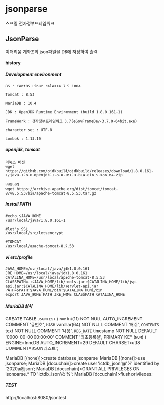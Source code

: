 # jsonparse
스프링 전자정부프레임워크


## JsonParse 

이더리움 계좌조회 json파일을 
DB에 저장하여 출력 


#### history

##### Development environment

    OS : CentOS Linux release 7.5.1804
    
    Tomcat : 8.53

    MariaDB : 10.4

    JDK : OpenJDK Runtime Environment (build 1.8.0.161-1)
    
    FrameWork : 전자정부프레임워크 3.7(eGovFrameDev-3.7.0-64bit.exe)
    
    character set : UTF-8
    
    Lombok : 1.18.10


##### openjdk, tomcat
    리눅스 버전
    wget https://github.com/ojdkbuild/ojdkbuild/releases/download/1.8.0.161-1/java-1.8.0-openjdk-1.8.0.161-3.b14.el6_9.x86_64.zip

    바이너리
    wget https://archive.apache.org/dist/tomcat/tomcat-8/v8.5.53/bin/apache-tomcat-8.5.53.tar.gz
   
    
##### install PATH

    #echo $JAVA_HOME
    /usr/local/java/1.8.0.161-1
    
    #let's SSL
    /usr/local/src/letsencrypt
    
    #TOMCAT 
    /usr/local/apache-tomcat-8.5.53
    
    
    
##### vi etc/profile

    JAVA_HOME=/usr/local/java/jdk1.8.0.161
    JRE_HOME=/usr/local/java/jdk1.8.0.161
    CATALINA_HOME=/usr/local/apache-tomcat-8.5.53
    CLASSPATH=.:$JAVA_HOME/lib/tools.jar:$CATALINA_HOME/lib/jsp-api.jar:$CATALINA_HOME/lib/servlet-api.jar
    PATH=$PATH:$JAVA_HOME/bin:$CATALINA_HOME/bin
    export JAVA_HOME PATH JRE_HOME CLASSPATH CATALINA_HOME

    
    
##### MariaDB설치

CREATE TABLE `JSONTEST` (
  `NUM` int(11) NOT NULL AUTO_INCREMENT COMMENT '글번호',
  `HASH` varchar(64) NOT NULL COMMENT '해쉬',
  `CONTENTS` text NOT NULL COMMENT '내용',
  `REG_DATE` timestamp NOT NULL DEFAULT '0000-00-00 00:00:00' COMMENT '최초등록일',
  PRIMARY KEY (`NUM`)
) ENGINE=InnoDB AUTO_INCREMENT=29 DEFAULT CHARSET=utf8 COMMENT='JSON테스트';

MariaDB [(none)]>create database jsonparse;
MariaDB [(none)]>use jsonparse;
MariaDB [docuchain]>create user 'ictdb_json'@'%' identified by '2020a@json';
MariaDB [docuchain]>GRANT ALL PRIVILEGES ON jsonparse.* TO 'ictdb_json'@'%';
MariaDB [docuchain]>flush privileges;


    
    
##### TEST

http://localhost:8080/jsontest

 

    
    
    
    
